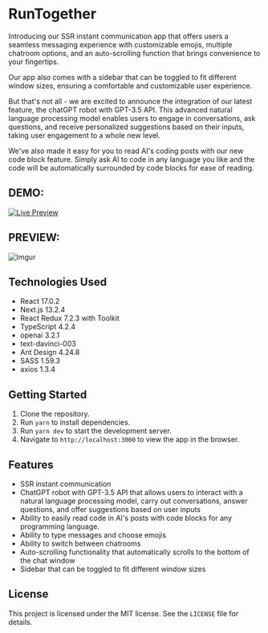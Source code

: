 # RunTogether

Introducing our SSR instant communication app that offers users a seamless messaging experience with customizable emojis, multiple chatroom options, and an auto-scrolling function that brings convenience to your fingertips.

Our app also comes with a sidebar that can be toggled to fit different window sizes, ensuring a comfortable and customizable user experience.

But that's not all - we are excited to announce the integration of our latest feature, the chatGPT robot with GPT-3.5 API. This advanced natural language processing model enables users to engage in conversations, ask questions, and receive personalized suggestions based on their inputs, taking user engagement to a whole new level.

We've also made it easy for you to read AI's coding posts with our new code block feature. Simply ask AI to code in any language you like and the code will be automatically surrounded by code blocks for ease of reading.

## DEMO:
<a href="https://patrickkuei.github.io/RunTogether/" target="_blank"><img src="https://img.shields.io/badge/Live%20Preview-Click%20Here-green?style=for-the-badge&logo=appveyor" alt="Live Preview"></a>

## PREVIEW:
![Imgur](https://imgur.com/GnXEMx8.jpg)

## Technologies Used

- React 17.0.2
- Next.js 13.2.4
- React Redux 7.2.3 with Toolkit
- TypeScript 4.2.4
- openai 3.2.1
- text-davinci-003
- Ant Design 4.24.8
- SASS 1.59.3
- axios 1.3.4

## Getting Started

1. Clone the repository.
2. Run `yarn` to install dependencies.
3. Run `yarn dev` to start the development server.
4. Navigate to `http://localhost:3000` to view the app in the browser.

## Features

- SSR instant communication
- ChatGPT robot with GPT-3.5 API that allows users to interact with a natural language processing model, carry out conversations, answer questions, and offer suggestions based on user inputs
- Ability to easily read code in AI's posts with code blocks for any programming language.
- Ability to type messages and choose emojis
- Ability to switch between chatrooms
- Auto-scrolling functionality that automatically scrolls to the bottom of the chat window
- Sidebar that can be toggled to fit different window sizes

## License

This project is licensed under the MIT license. See the `LICENSE` file for details.
